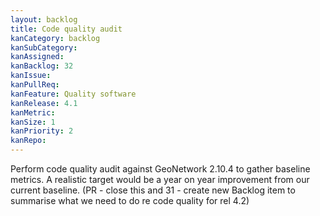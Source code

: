 ```yaml
---
layout: backlog
title: Code quality audit
kanCategory: backlog
kanSubCategory:
kanAssigned:
kanBacklog: 32
kanIssue:
kanPullReq:
kanFeature: Quality software
kanRelease: 4.1
kanMetric:
kanSize: 1
kanPriority: 2
kanRepo: 
---
```

Perform code quality audit against GeoNetwork 2.10.4 to gather baseline metrics. A realistic target would be a year on year improvement from our current baseline. (PR - close this and 31 - create new Backlog item to summarise what we need to do re code quality for rel 4.2)
